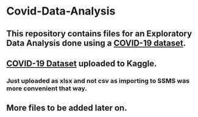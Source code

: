 # Covid-Data-Analysis

## This repository contains files for an Exploratory Data Analysis done using a [COVID-19 dataset](https://ourworldindata.org/covid-deaths).

## [COVID-19 Dataset](https://www.kaggle.com/datasets/sreeragmsudheesh/covid19-dataset) uploaded to Kaggle. 
### Just uploaded as xlsx and not csv as importing to SSMS was more convenient that way.

## More files to be added later on.
